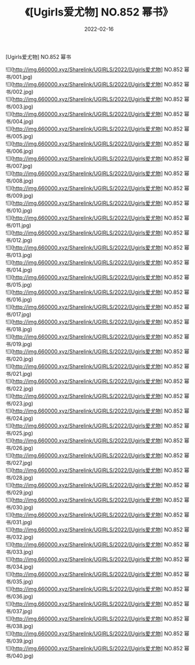 ﻿---
layout: post
title:  《[Ugirls爱尤物] NO.852 幂书》
date:   2022-02-16
img: http://img.660000.xyz/Sharelink/UGIRLS/2022/[Ugirls爱尤物] NO.852 幂书/000.jpg
categories: [美女, 清纯, 唯美]
---

[Ugirls爱尤物] NO.852 幂书

 ![](http://img.660000.xyz/Sharelink/UGIRLS/2022/[Ugirls爱尤物] NO.852 幂书/001.jpg) <br>![](http://img.660000.xyz/Sharelink/UGIRLS/2022/[Ugirls爱尤物] NO.852 幂书/002.jpg) <br>![](http://img.660000.xyz/Sharelink/UGIRLS/2022/[Ugirls爱尤物] NO.852 幂书/003.jpg) <br>![](http://img.660000.xyz/Sharelink/UGIRLS/2022/[Ugirls爱尤物] NO.852 幂书/004.jpg) <br>![](http://img.660000.xyz/Sharelink/UGIRLS/2022/[Ugirls爱尤物] NO.852 幂书/005.jpg) <br>![](http://img.660000.xyz/Sharelink/UGIRLS/2022/[Ugirls爱尤物] NO.852 幂书/006.jpg) <br>![](http://img.660000.xyz/Sharelink/UGIRLS/2022/[Ugirls爱尤物] NO.852 幂书/007.jpg) <br>![](http://img.660000.xyz/Sharelink/UGIRLS/2022/[Ugirls爱尤物] NO.852 幂书/008.jpg) <br>![](http://img.660000.xyz/Sharelink/UGIRLS/2022/[Ugirls爱尤物] NO.852 幂书/009.jpg) <br>![](http://img.660000.xyz/Sharelink/UGIRLS/2022/[Ugirls爱尤物] NO.852 幂书/010.jpg) <br>![](http://img.660000.xyz/Sharelink/UGIRLS/2022/[Ugirls爱尤物] NO.852 幂书/011.jpg) <br>![](http://img.660000.xyz/Sharelink/UGIRLS/2022/[Ugirls爱尤物] NO.852 幂书/012.jpg) <br>![](http://img.660000.xyz/Sharelink/UGIRLS/2022/[Ugirls爱尤物] NO.852 幂书/013.jpg) <br>![](http://img.660000.xyz/Sharelink/UGIRLS/2022/[Ugirls爱尤物] NO.852 幂书/014.jpg) <br>![](http://img.660000.xyz/Sharelink/UGIRLS/2022/[Ugirls爱尤物] NO.852 幂书/015.jpg) <br>![](http://img.660000.xyz/Sharelink/UGIRLS/2022/[Ugirls爱尤物] NO.852 幂书/016.jpg) <br>![](http://img.660000.xyz/Sharelink/UGIRLS/2022/[Ugirls爱尤物] NO.852 幂书/017.jpg) <br>![](http://img.660000.xyz/Sharelink/UGIRLS/2022/[Ugirls爱尤物] NO.852 幂书/018.jpg) <br>![](http://img.660000.xyz/Sharelink/UGIRLS/2022/[Ugirls爱尤物] NO.852 幂书/019.jpg) <br>![](http://img.660000.xyz/Sharelink/UGIRLS/2022/[Ugirls爱尤物] NO.852 幂书/020.jpg) <br>![](http://img.660000.xyz/Sharelink/UGIRLS/2022/[Ugirls爱尤物] NO.852 幂书/021.jpg) <br>![](http://img.660000.xyz/Sharelink/UGIRLS/2022/[Ugirls爱尤物] NO.852 幂书/022.jpg) <br>![](http://img.660000.xyz/Sharelink/UGIRLS/2022/[Ugirls爱尤物] NO.852 幂书/023.jpg) <br>![](http://img.660000.xyz/Sharelink/UGIRLS/2022/[Ugirls爱尤物] NO.852 幂书/024.jpg) <br>![](http://img.660000.xyz/Sharelink/UGIRLS/2022/[Ugirls爱尤物] NO.852 幂书/025.jpg) <br>![](http://img.660000.xyz/Sharelink/UGIRLS/2022/[Ugirls爱尤物] NO.852 幂书/026.jpg) <br>![](http://img.660000.xyz/Sharelink/UGIRLS/2022/[Ugirls爱尤物] NO.852 幂书/027.jpg) <br>![](http://img.660000.xyz/Sharelink/UGIRLS/2022/[Ugirls爱尤物] NO.852 幂书/028.jpg) <br>![](http://img.660000.xyz/Sharelink/UGIRLS/2022/[Ugirls爱尤物] NO.852 幂书/029.jpg) <br>![](http://img.660000.xyz/Sharelink/UGIRLS/2022/[Ugirls爱尤物] NO.852 幂书/030.jpg) <br>![](http://img.660000.xyz/Sharelink/UGIRLS/2022/[Ugirls爱尤物] NO.852 幂书/031.jpg) <br>![](http://img.660000.xyz/Sharelink/UGIRLS/2022/[Ugirls爱尤物] NO.852 幂书/032.jpg) <br>![](http://img.660000.xyz/Sharelink/UGIRLS/2022/[Ugirls爱尤物] NO.852 幂书/033.jpg) <br>![](http://img.660000.xyz/Sharelink/UGIRLS/2022/[Ugirls爱尤物] NO.852 幂书/034.jpg) <br>![](http://img.660000.xyz/Sharelink/UGIRLS/2022/[Ugirls爱尤物] NO.852 幂书/035.jpg) <br>![](http://img.660000.xyz/Sharelink/UGIRLS/2022/[Ugirls爱尤物] NO.852 幂书/036.jpg) <br>![](http://img.660000.xyz/Sharelink/UGIRLS/2022/[Ugirls爱尤物] NO.852 幂书/037.jpg) <br>![](http://img.660000.xyz/Sharelink/UGIRLS/2022/[Ugirls爱尤物] NO.852 幂书/038.jpg) <br>![](http://img.660000.xyz/Sharelink/UGIRLS/2022/[Ugirls爱尤物] NO.852 幂书/039.jpg) <br>![](http://img.660000.xyz/Sharelink/UGIRLS/2022/[Ugirls爱尤物] NO.852 幂书/040.jpg) <br>